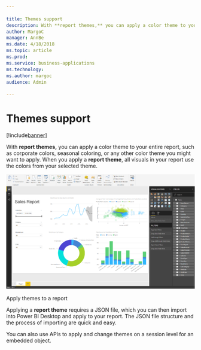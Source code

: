 ```yaml
---

title: Themes support
description: With **report themes,** you can apply a color theme to your entire report, such as corporate colors, seasonal coloring, or any other color theme you might want to apply.
author: MargoC
manager: AnnBe
ms.date: 4/18/2018
ms.topic: article
ms.prod: 
ms.service: business-applications
ms.technology: 
ms.author: margoc
audience: Admin

---
```

#  Themes support 




[!include[banner](../../includes/banner.md)]

With **report themes,** you can apply a color theme to your entire report, such
as corporate colors, seasonal coloring, or any other color theme you might want
to apply. When you apply a **report theme**, all visuals in your report use the
colors from your selected theme.

![A screenshot of how to apply themes to a report](media/themes-support-1.png "A screenshot of how to apply themes to a report")
<!-- picture -->


Apply themes to a report

Applying a **report theme** requires a JSON file, which you can then import into
Power BI Desktop and apply to your report. The JSON file structure and the
process of importing are quick and easy.

You can also use APIs to apply and change themes on a session level for an
embedded object.
